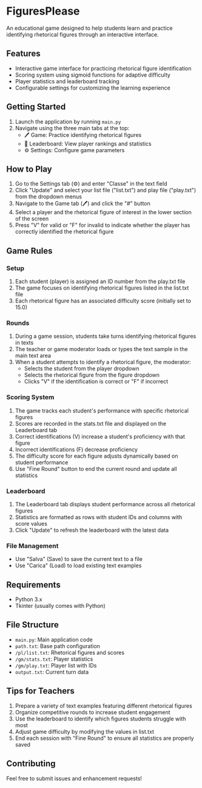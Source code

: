 # FiguresPlease

An educational game designed to help students learn and practice identifying rhetorical figures through an interactive interface.

## Features

- Interactive game interface for practicing rhetorical figure identification
- Scoring system using sigmoid functions for adaptive difficulty
- Player statistics and leaderboard tracking
- Configurable settings for customizing the learning experience

## Getting Started

1. Launch the application by running `main.py`
2. Navigate using the three main tabs at the top:
   - 🖊 Game: Practice identifying rhetorical figures
   - 📖 Leaderboard: View player rankings and statistics
   - ⚙ Settings: Configure game parameters

## How to Play

1. Go to the Settings tab (⚙) and enter "Classe" in the text field
2. Click "Update" and select your list file ("list.txt") and play file ("play.txt") from the dropdown menus
3. Navigate to the Game tab (🖊) and click the "#" button
4. Select a player and the rhetorical figure of interest in the lower section of the screen
5. Press "V" for valid or "F" for invalid to indicate whether the player has correctly identified the rhetorical figure

## Game Rules

### Setup

1. Each student (player) is assigned an ID number from the play.txt file
2. The game focuses on identifying rhetorical figures listed in the list.txt file
3. Each rhetorical figure has an associated difficulty score (initially set to 15.0)

### Rounds

1. During a game session, students take turns identifying rhetorical figures in texts
2. The teacher or game moderator loads or types the text sample in the main text area
3. When a student attempts to identify a rhetorical figure, the moderator:
   - Selects the student from the player dropdown
   - Selects the rhetorical figure from the figure dropdown
   - Clicks "V" if the identification is correct or "F" if incorrect

### Scoring System

1. The game tracks each student's performance with specific rhetorical figures
2. Scores are recorded in the stats.txt file and displayed on the Leaderboard tab
3. Correct identifications (V) increase a student's proficiency with that figure
4. Incorrect identifications (F) decrease proficiency
5. The difficulty score for each figure adjusts dynamically based on student performance
6. Use "Fine Round" button to end the current round and update all statistics

### Leaderboard

1. The Leaderboard tab displays student performance across all rhetorical figures
2. Statistics are formatted as rows with student IDs and columns with score values
3. Click "Update" to refresh the leaderboard with the latest data

### File Management

- Use "Salva" (Save) to save the current text to a file
- Use "Carica" (Load) to load existing text examples

## Requirements

- Python 3.x
- Tkinter (usually comes with Python)

## File Structure

- `main.py`: Main application code
- `path.txt`: Base path configuration
- `/pl/list.txt`: Rhetorical figures and scores
- `/gm/stats.txt`: Player statistics
- `/gm/play.txt`: Player list with IDs
- `output.txt`: Current turn data

## Tips for Teachers

1. Prepare a variety of text examples featuring different rhetorical figures
2. Organize competitive rounds to increase student engagement
3. Use the leaderboard to identify which figures students struggle with most
4. Adjust game difficulty by modifying the values in list.txt
5. End each session with "Fine Round" to ensure all statistics are properly saved

## Contributing

Feel free to submit issues and enhancement requests!
